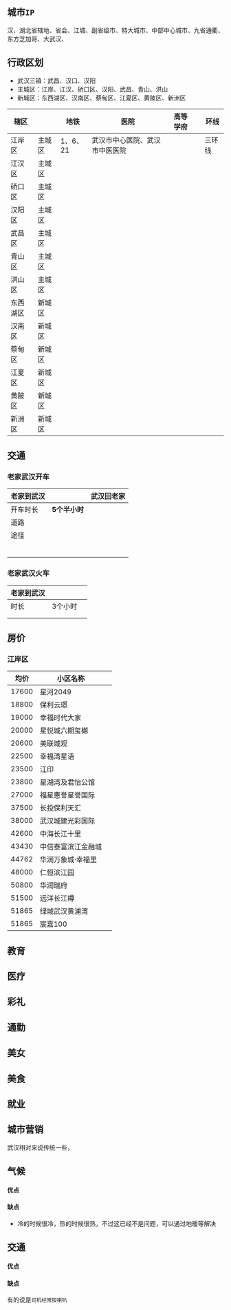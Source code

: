 ## 城市`IP`

汉、湖北省辖地、省会、江城、副省级市、特大城市、中部中心城市、九省通衢、东方芝加哥、大武汉、

## 行政区划

- 武汉三镇：武昌、汉口、汉阳
- 主城区：江岸、江汉、硚口区、汉阳、武昌、青山、洪山
- 新城区：东西湖区、汉南区、蔡甸区、江夏区、黄陂区、新洲区

| 辖区     |        | 地铁     | 医院                           | 高等学府 |      | 环线   |
| -------- | ------ | -------- | ------------------------------ | -------- | ---- | ------ |
| 江岸区   | 主城区 | 1、6、21 | 武汉市中心医院、武汉市中医医院 |          |      | 三环线 |
| 江汉区   | 主城区 |          |                                |          |      |        |
| 硚口区   | 主城区 |          |                                |          |      |        |
| 汉阳区   | 主城区 |          |                                |          |      |        |
| 武昌区   | 主城区 |          |                                |          |      |        |
| 青山区   | 主城区 |          |                                |          |      |        |
| 洪山区   | 主城区 |          |                                |          |      |        |
| 东西湖区 | 新城区 |          |                                |          |      |        |
| 汉南区   | 新城区 |          |                                |          |      |        |
| 蔡甸区   | 新城区 |          |                                |          |      |        |
| 江夏区   | 新城区 |          |                                |          |      |        |
| 黄陂区   | 新城区 |          |                                |          |      |        |
| 新洲区   | 新城区 |          |                                |          |      |        |

## 交通

### 老家武汉开车

| 老家到武汉 |               | 武汉回老家 |
| ---------- | ------------- | ---------- |
| 开车时长   | **5个半小时** |            |
| 道路       |               |            |
| 途径       |               |            |
|            |               |            |
|            |               |            |
|            |               |            |
|            |               |            |
|            |               |            |
|            |               |            |

### 老家武汉火车

| 老家到武汉 |         |      |
| ---------- | ------- | ---- |
| 时长       | 3个小时 |      |
|            |         |      |
|            |         |      |

## 房价

### 江岸区

| 均价  | 小区名称           |      |
| ----- | ------------------ | ---- |
| 17600 | 星河2049           |      |
| 18800 | 保利云璟           |      |
| 19000 | 幸福时代大家       |      |
| 20000 | 星悦城六期玺樾     |      |
| 20600 | 美联城观           |      |
| 22500 | 幸福湾星语         |      |
| 23500 | 江印               |      |
| 23800 | 星湖湾及君怡公馆   |      |
| 27000 | 福星惠誉星誉国际   |      |
| 37500 | 长投保利天汇       |      |
| 38000 | 武汉城建光彩国际   |      |
| 42600 | 中海长江十里       |      |
| 43430 | 中信泰富滨江金融城 |      |
| 44762 | 华润万象城·幸福里  |      |
| 48000 | 仁恒滨江园         |      |
| 50800 | 华润瑞府           |      |
| 51500 | 远洋长江樽         |      |
| 51865 | 绿城武汉黄浦湾     |      |
| 51865 | 宸嘉100            |      |



## 教育

## 医疗



## 彩礼

## 通勤

## 美女

## 美食

## 就业

## 城市营销

武汉相对来说传统一些，

## 气候

#### 优点

#### 缺点

- 冷的时候很冷，热的时候很热，不过这已经不是问题，可以通过地暖等解决

## 交通

#### 优点



#### 缺点

有的说是`司机经常按喇叭`